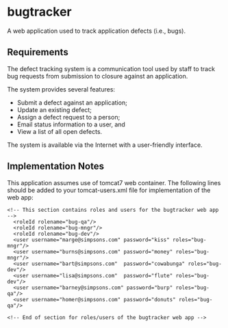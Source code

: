 bugtracker
==========

A web application used to track application defects (i.e., bugs).

Requirements
------------

The defect tracking system is a communication tool used by staff to track bug requests from
submission to closure against an application.

The system provides several features:

 * Submit a defect against an application;
 * Update an existing defect;
 * Assign a defect request to a person;
 * Email status information to a user, and
 * View a list of all open defects.

The system is available via the Internet with a user-friendly interface.

Implementation Notes
--------------------

This application assumes use of tomcat7 web container. The following lines should be added to your
tomcat-users.xml file for implementation of the web app:

    <!-- This section contains roles and users for the bugtracker web app -->
      <roleId rolename="bug-qa"/>
      <roleId rolename="bug-mngr"/>
      <roleId rolename="bug-dev"/>
      <user username="marge@simpsons.com" password="kiss" roles="bug-mngr"/>
      <user username="burns@simpsons.com" password="money" roles="bug-mngr"/>
      <user username="bart@simpsons.com"  password="cowabunga" roles="bug-dev"/>
      <user username="lisa@simpsons.com"  password="flute" roles="bug-dev"/>
      <user username="barney@simpsons.com" password="burp" roles="bug-qa"/>
      <user username="homer@simpsons.com" password="donuts" roles="bug-qa"/>

    <!-- End of section for roles/users of the bugtracker web app -->
